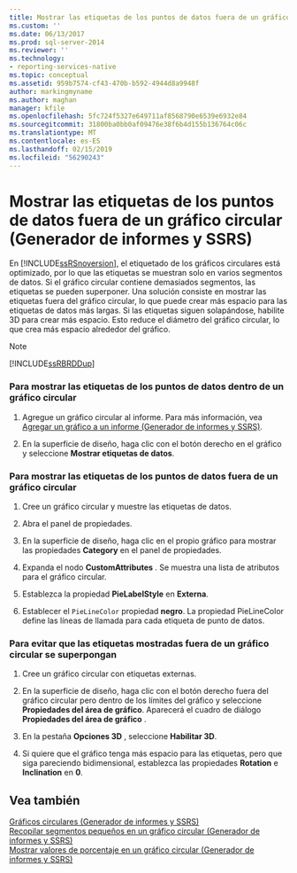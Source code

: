 ```yaml
---
title: Mostrar las etiquetas de los puntos de datos fuera de un gráfico circular (Generador de informes y SSRS) | Microsoft Docs
ms.custom: ''
ms.date: 06/13/2017
ms.prod: sql-server-2014
ms.reviewer: ''
ms.technology:
- reporting-services-native
ms.topic: conceptual
ms.assetid: 959b7574-cf43-470b-b592-4944d8a9948f
author: markingmyname
ms.author: maghan
manager: kfile
ms.openlocfilehash: 5fc724f5327e649711af8568790e6539e6932e84
ms.sourcegitcommit: 31800ba0bb0af09476e38f6b4d155b136764c06c
ms.translationtype: MT
ms.contentlocale: es-ES
ms.lasthandoff: 02/15/2019
ms.locfileid: "56290243"
---
```

# <a name="display-data-point-labels-outside-a-pie-chart-report-builder-and-ssrs"></a>Mostrar las etiquetas de los puntos de datos fuera de un gráfico circular (Generador de informes y SSRS)
  En [!INCLUDE[ssRSnoversion](../../includes/ssrsnoversion-md.md)], el etiquetado de los gráficos circulares está optimizado, por lo que las etiquetas se muestran solo en varios segmentos de datos. Si el gráfico circular contiene demasiados segmentos, las etiquetas se pueden superponer. Una solución consiste en mostrar las etiquetas fuera del gráfico circular, lo que puede crear más espacio para las etiquetas de datos más largas. Si las etiquetas siguen solapándose, habilite 3D para crear más espacio. Esto reduce el diámetro del gráfico circular, lo que crea más espacio alrededor del gráfico.  
  
> [!NOTE]  
>  [!INCLUDE[ssRBRDDup](../../includes/ssrbrddup-md.md)]  
  
### <a name="to-display-data-point-labels-inside-a-pie-chart"></a>Para mostrar las etiquetas de los puntos de datos dentro de un gráfico circular  
  
1.  Agregue un gráfico circular al informe. Para más información, vea [Agregar un gráfico a un informe &#40;Generador de informes y SSRS&#41;](add-a-chart-to-a-report-report-builder-and-ssrs.md).  
  
2.  En la superficie de diseño, haga clic con el botón derecho en el gráfico y seleccione **Mostrar etiquetas de datos**.  
  
### <a name="to-display-data-point-labels-outside-a-pie-chart"></a>Para mostrar las etiquetas de los puntos de datos fuera de un gráfico circular  
  
1.  Cree un gráfico circular y muestre las etiquetas de datos.  
  
2.  Abra el panel de propiedades.  
  
3.  En la superficie de diseño, haga clic en el propio gráfico para mostrar las propiedades **Category** en el panel de propiedades.  
  
4.  Expanda el nodo **CustomAttributes** . Se muestra una lista de atributos para el gráfico circular.  
  
5.  Establezca la propiedad **PieLabelStyle** en **Externa**.  
  
6.  Establecer el `PieLineColor` propiedad **negro**. La propiedad PieLineColor define las líneas de llamada para cada etiqueta de punto de datos.  
  
### <a name="to-prevent-overlapping-labels-displayed-outside-a-pie-chart"></a>Para evitar que las etiquetas mostradas fuera de un gráfico circular se superpongan  
  
1.  Cree un gráfico circular con etiquetas externas.  
  
2.  En la superficie de diseño, haga clic con el botón derecho fuera del gráfico circular pero dentro de los límites del gráfico y seleccione **Propiedades del área de gráfico**. Aparecerá el cuadro de diálogo **Propiedades del área de gráfico** .  
  
3.  En la pestaña **Opciones 3D** , seleccione **Habilitar 3D**.  
  
4.  Si quiere que el gráfico tenga más espacio para las etiquetas, pero que siga pareciendo bidimensional, establezca las propiedades **Rotation** e **Inclination** en **0**.  
  
## <a name="see-also"></a>Vea también  
 [Gráficos circulares &#40;Generador de informes y SSRS&#41;](charts-report-builder-and-ssrs.md)   
 [Recopilar segmentos pequeños en un gráfico circular &#40;Generador de informes y SSRS&#41;](collect-small-slices-on-a-pie-chart-report-builder-and-ssrs.md)   
 [Mostrar valores de porcentaje en un gráfico circular &#40;Generador de informes y SSRS&#41;](display-percentage-values-on-a-pie-chart-report-builder-and-ssrs.md)  
  
  
